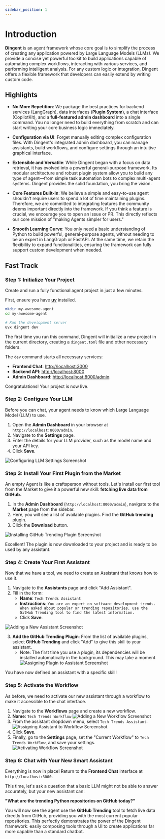 ```yaml
---
sidebar_position: 1
---
```


# Introduction

**Dingent** is an agent framework whose core goal is to simplify the process of creating any application powered by Large Language Models (LLMs). We provide a concise yet powerful toolkit to build applications capable of automating complex workflows, interacting with various services, and performing intelligent analysis. For any custom logic or integration, Dingent offers a flexible framework that developers can easily extend by writing custom code.

## Highlights

  - **No More Repetition**: We package the best practices for backend services (LangGraph), data interfaces (**Plugin System**), a chat interface (CopilotKit), and a **full-featured admin dashboard** into a single command. You no longer need to build everything from scratch and can start writing your core business logic immediately.

  - **Configuration via UI**: Forget manually editing complex configuration files. With Dingent's integrated admin dashboard, you can manage assistants, build workflows, and configure settings through an intuitive graphical interface.

  - **Extensible and Versatile**: While Dingent began with a focus on data retrieval, it has evolved into a powerful general-purpose framework. Its modular architecture and robust plugin system allow you to build any type of agent—from simple task automation bots to complex multi-agent systems. Dingent provides the solid foundation, you bring the vision.

  - **Core Features Built-In**: We believe a simple and easy-to-use agent shouldn't require users to spend a lot of time maintaining plugins. Therefore, we are committed to integrating features the community deems important directly into the framework. If you think a feature is crucial, we encourage you to open an Issue or PR. This directly reflects our core mission of "making Agents simpler for users."

  - **Smooth Learning Curve**: You only need a basic understanding of Python to build powerful, general-purpose agents, without needing to be an expert in LangGraph or FastAPI. At the same time, we retain the flexibility to expand functionalities, ensuring the framework can fully support custom development when needed.

## Fast Track

### Step 1: Initialize Your Project

Create and run a fully functional agent project in just a few minutes.

First, ensure you have [**uv**](https://docs.astral.sh/uv/getting-started/installation/) installed.

```bash
mkdir my-awesome-agent
cd my-awesome-agent

# Run the development server
uvx dingent dev
```

The first time you run this command, Dingent will initialize a new project in the current directory, creating a `dingent.toml` file and other necessary folders.

The `dev` command starts all necessary services:

  * **Frontend Chat**: [http://localhost:3000](http://localhost:3000)
  * **Backend API**: [http://localhost:8000](http://localhost:8000)
  * **Admin Dashboard**: [http://localhost:8000/admin](http://localhost:8000/admin)

Congratulations\! Your project is now live.

### Step 2: Configure Your LLM

Before you can chat, your agent needs to know which Large Language Model (LLM) to use.

1.  Open the **Admin Dashboard** in your browser at `http://localhost:8000/admin`.
2.  Navigate to the **Settings** page.
3.  Enter the details for your LLM provider, such as the model name and your API key.
4.  Click **Save**.

![Configuring LLM Settings Screenshot](../assets/configure-your-llm.png)

### Step 3: Install Your First Plugin from the Market

An empty Agent is like a craftsperson without tools. Let's install our first tool from the Market to give it a powerful new skill: **fetching live data from GitHub.**.

1.  In the **Admin Dashboard** (`http://localhost:8000/admin`), navigate to the **Market** page from the sidebar.
2.  Here, you will see a list of available plugins. Find the **GitHub trending** plugin.
3.  Click the **Download** button.

![Installing GitHub Trending Plugin Screenshot](../assets/install-your-first-plugin.png)

Excellent! The plugin is now downloaded to your project and is ready to be used by any assistant.

### Step 4: Create Your First Assistant

Now that we have a tool, we need to create an Assistant that knows how to use it.

1.  Navigate to the **Assistants** page and click "Add Assistant".
2.  Fill in the form:
      - **Name**: `Tech Trends Assistant`
      - **Instructions**: `You are an expert on software development trends. When asked about popular or trending repositories, use the GitHub Trending tool to find the latest information.`
      - Click **Save**. 

![Adding a New Assistant Screenshot](../assets/create-your-first-assistant.png)

3. **Add the GitHub Trending Plugin**: From the list of available plugins, select **GitHub Trending** and click "Add" to give this skill to your assistant.
      - Note: The first time you use a plugin, its dependencies will be installed automatically in the background. This may take a moment.
![Assigning Plugin to Assistant Screenshot](../assets/add-plugin-to-assistant.png)

You have now defined an assistant with a specific skill!


### Step 5: Activate the Workflow

As before, we need to activate our new assistant through a workflow to make it accessible to the chat interface.

1.  Navigate to the **Workflows** page and create a new workflow.
2.  **Name**: `Tech Trends Workflow`
![Adding a New Workflow Screenshot](../assets/create-new-workflow.png)
3.  From the assistant dropdown menu, select `Tech Trends Assistant`.
![Assigning Assistant to Workflow Screenshot](../assets/add-assistant-to-workflow.png)
4.  Click **Save**.
5.  Finally, go to the **Settings** page, set the "Current Workflow" to `Tech Trends Workflow`, and save your settings.
![Activating Workflow Screenshot](../assets/activate-workflow.png)

### Step 6: Chat with Your New Smart Assistant

Everything is now in place\! Return to the **Frontend Chat** interface at `http://localhost:3000`.

This time, let's ask a question that a basic LLM might not be able to answer accurately, but your new assistant can:

**"What are the trending Python repositories on GitHub today?"**

You will now see the agent use the **GitHub Trending** tool to fetch live data directly from GitHub, providing you with the most current popular repositories. This perfectly demonstrates the power of the Dingent framework: easily composing tools through a UI to create applications far more capable than a standard chatbot.
